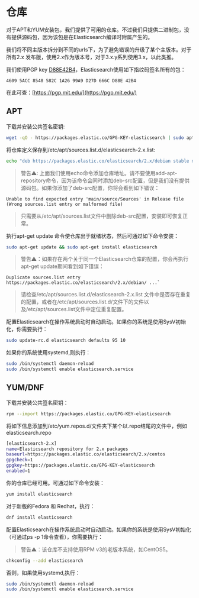 # 仓库

对于APT和YUM安装包，我们提供了可用的仓库。不过我们只提供二进制包，没有提供源码包，因为该包是在Elasticsearch编译时附属产生的。

我们将不同主版本拆分到不同的urls下，为了避免错误的升级了某个主版本。对于所有2.x 发布版，使用2.x作为版本号，对于3.x.y系列使用3.x，以此类推。

我们使用PGP key [D88E42B4](https://pgp.mit.edu/pks/lookup?op=vindex&search=0xD27D666CD88E42B4)，Elasticsearch使用如下指纹码签名所有的包：

```
4609 5ACC 8548 582C 1A26 99A9 D27D 666C D88E 42B4
```

在此可查：[https://pgp.mit.edu/](https://pgp.mit.edu/)

## APT

下载并安装公共签名密钥:

```bash
wget -qO - https://packages.elastic.co/GPG-KEY-elasticsearch | sudo apt-key add -
```

将仓库定义保存到/etc/apt/sources.list.d/elasticsearch-2.x.list:

```bash
echo "deb https://packages.elastic.co/elasticsearch/2.x/debian stable main" | sudo tee -a /etc/apt/sources.list.d/elasticsearch-2.x.list
```

> 警告⚠️: 上面我们使用echo命令添加仓库地址。请不要使用add-apt-repository命令，因为该命令会同时添加deb-src配置，但是我们没有提供源码包。如果你添加了deb-src配置，你将会看到如下错误：
>
```
Unable to find expected entry 'main/source/Sources' in Release file (Wrong sources.list entry or malformed file)
```
> 只需要从/etc/apt/sources.list文件中删除deb-src配置，安装即可恢复正常。

执行apt-get update 命令使仓库出于就绪状态，然后可通过如下命令安装：

```bash
sudo apt-get update && sudo apt-get install elasticsearch
```

> 警告⚠️：如果存在两个关于同一个Elasticsearch仓库的配置，你会再执行apt-get update期间看到如下错误：
>
```
Duplicate sources.list entry https://packages.elastic.co/elasticsearch/2.x/debian/ ...`
```
> 请检查/etc/apt/sources.list.d/elasticsearch-2.x.list 文件中是否存在重复的配置，或者在/etc/apt/sources.list.d/文件下的文件以及/etc/apt/sources.list文件中定位重复配置。

配置Elasticsearch在操作系统启动时自动启动。如果你的系统是使用SysV初始化，你需要执行：

```bash
sudo update-rc.d elasticsearch defaults 95 10
```
如果你的系统使用systemd,则执行：

```bash
sudo /bin/systemctl daemon-reload
sudo /bin/systemctl enable elasticsearch.service
```

## YUM/DNF

下载并安装公共签名密钥：

```bash
rpm --import https://packages.elastic.co/GPG-KEY-elasticsearch
```

将如下信息添加到/etc/yum.repos.d/文件夹下某个以.repo结尾的文件中，例如 elasticsearch.repo

```bash
[elasticsearch-2.x]
name=Elasticsearch repository for 2.x packages
baseurl=https://packages.elastic.co/elasticsearch/2.x/centos
gpgcheck=1
gpgkey=https://packages.elastic.co/GPG-KEY-elasticsearch
enabled=1
```

你的仓库已经可用。可通过如下命令安装：

```bash
yum install elasticsearch
```

对于新版的Fedora 和 Redhat，执行：

```bash
dnf install elasticsearch
```

配置Elasticsearch在操作系统启动时自动启动。如果你的系统是使用SysV初始化（可通过ps -p 1命令查看），你需要执行：

> 警告⚠️：该仓库不支持使用RPM v3的老版本系统，如CentOS5。

```bash
chkconfig --add elasticsearch
```

否则，如果使用systemd,执行：

```bash
sudo /bin/systemctl daemon-reload
sudo /bin/systemctl enable elasticsearch.service
```


